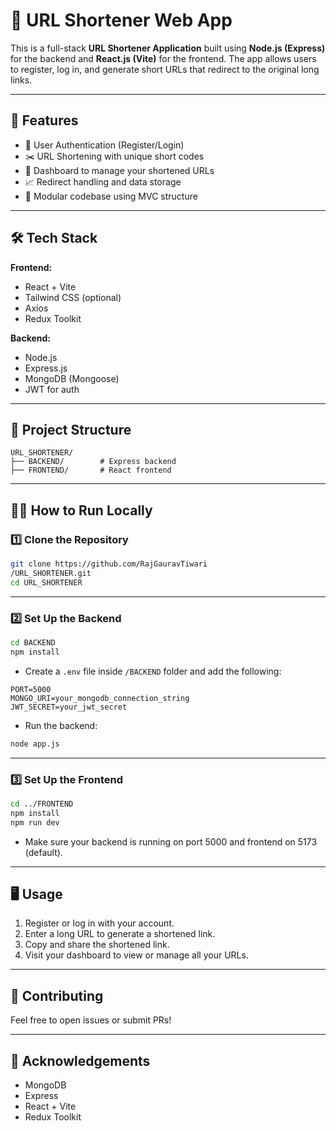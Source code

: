 # 🔗 URL Shortener Web App

This is a full-stack **URL Shortener Application** built using **Node.js (Express)** for the backend and **React.js (Vite)** for the frontend. The app allows users to register, log in, and generate short URLs that redirect to the original long links.

---

## 🚀 Features

- 🔐 User Authentication (Register/Login)
- ✂️ URL Shortening with unique short codes
- 📜 Dashboard to manage your shortened URLs
- 📈 Redirect handling and data storage
- 🧠 Modular codebase using MVC structure

---

## 🛠️ Tech Stack

**Frontend:**
- React + Vite
- Tailwind CSS (optional)
- Axios
- Redux Toolkit

**Backend:**
- Node.js
- Express.js
- MongoDB (Mongoose)
- JWT for auth

---

## 📁 Project Structure

```
URL_SHORTENER/
├── BACKEND/        # Express backend
├── FRONTEND/       # React frontend
```

---

## 🧑‍💻 How to Run Locally

### 1️⃣ Clone the Repository

```bash
git clone https://github.com/RajGauravTiwari
/URL_SHORTENER.git
cd URL_SHORTENER
```

---

### 2️⃣ Set Up the Backend

```bash
cd BACKEND
npm install
```

- Create a `.env` file inside `/BACKEND` folder and add the following:
```env
PORT=5000
MONGO_URI=your_mongodb_connection_string
JWT_SECRET=your_jwt_secret
```

- Run the backend:
```bash
node app.js
```

---

### 3️⃣ Set Up the Frontend

```bash
cd ../FRONTEND
npm install
npm run dev
```

- Make sure your backend is running on port 5000 and frontend on 5173 (default).

---

## 🖥️ Usage

1. Register or log in with your account.
2. Enter a long URL to generate a shortened link.
3. Copy and share the shortened link.
4. Visit your dashboard to view or manage all your URLs.

---

## 🤝 Contributing

Feel free to open issues or submit PRs!

---


## 🙌 Acknowledgements

- MongoDB
- Express
- React + Vite
- Redux Toolkit
